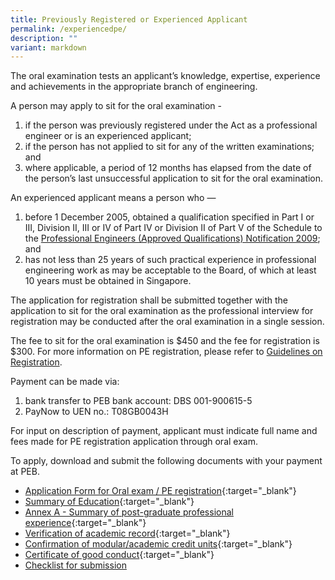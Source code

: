 ```yaml
---
title: Previously Registered or Experienced Applicant
permalink: /experiencedpe/
description: ""
variant: markdown
---
```

The oral examination tests an applicant’s knowledge, expertise, experience and achievements in the appropriate branch of engineering.  
  
A person may apply to sit for the oral examination -
1. if the person was previously registered under the Act as a professional engineer or is an experienced applicant; 
2.  if the person has not applied to sit for any of the written examinations; and  
3.  where applicable, a period of 12 months has elapsed from the date of the person’s last unsuccessful application to sit for the oral examination.  

An experienced applicant means a person who —  
1. before 1 December 2005, obtained a qualification specified in Part I or III, Division II, III or IV of Part IV or Division II of Part V of the Schedule to the [Professional Engineers (Approved Qualifications) Notification 2009](/act-and-rules/); and  
2. has not less than 25 years of such practical experience in professional engineering work as may be acceptable to the Board, of which at least 10 years must be obtained in Singapore.  
  
The application for registration shall be submitted together with the application to sit for the oral examination as the professional interview for registration may be conducted after the oral examination in a single session.  
  
The fee to sit for the oral examination is $450 and the fee for registration is $300. For more information on PE registration, please refer to [Guidelines on Registration](/files/Downloads/Guidelines/RegistrationasPE.pdf).

Payment can be made via:
1. bank transfer to PEB bank account: DBS 001-900615-5
2. PayNow to UEN no.: T08GB0043H

For input on description of payment, applicant must indicate full name and fees made for PE registration application through oral exam.

To apply, download and submit the following documents with your payment at PEB.

* [Application Form for Oral exam / PE registration](https://go.gov.sg/7jpb8w){:target="_blank"}
* [Summary of Education](https://go.gov.sg/4erfoi){:target="_blank"}
* [Annex A - Summary of post-graduate professional experience](https://go.gov.sg/3nz5js){:target="_blank"}
* [Verification of academic record](https://go.gov.sg/hqxp98){:target="_blank"}
* [Confirmation of modular/academic credit units](https://go.gov.sg/r9h1au){:target="_blank"}
* [Certificate of good conduct](https://go.gov.sg/evosxf){:target="_blank"}
* [Checklist for submission](/files/Experienced%20PE/oral_checklist.pdf)